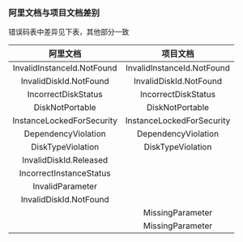 ### 阿里文档与项目文档差别

错误码表中差异见下表，其他部分一致

|阿里文档|项目文档|
|:-:|:-:|
|InvalidInstanceId.NotFound|InvalidInstanceId.NotFound|
|InvalidDiskId.NotFound|InvalidDiskId.NotFound|
|IncorrectDiskStatus|IncorrectDiskStatus|
|DiskNotPortable|DiskNotPortable|
|InstanceLockedForSecurity|InstanceLockedForSecurity|
|DependencyViolation|DependencyViolation|
|DiskTypeViolation|DiskTypeViolation|
|InvalidDiskId.Released||
|IncorrectInstanceStatus||
|InvalidParameter||
|InvalidDiskId.NotFound||
||MissingParameter|
||MissingParameter|
